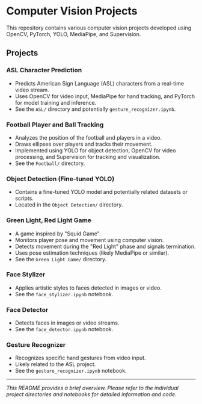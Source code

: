 # Computer Vision Projects

This repository contains various computer vision projects developed using OpenCV, PyTorch, YOLO, MediaPipe, and Supervision.

## Projects

### ASL Character Prediction
*   Predicts American Sign Language (ASL) characters from a real-time video stream.
*   Uses OpenCV for video input, MediaPipe for hand tracking, and PyTorch for model training and inference.
*   See the `ASL/` directory and potentially `gesture_recognizer.ipynb`.

### Football Player and Ball Tracking
*   Analyzes the position of the football and players in a video.
*   Draws ellipses over players and tracks their movement.
*   Implemented using YOLO for object detection, OpenCV for video processing, and Supervision for tracking and visualization.
*   See the `Football/` directory.

### Object Detection (Fine-tuned YOLO)
*   Contains a fine-tuned YOLO model and potentially related datasets or scripts.
*   Located in the `Object Detection/` directory.

### Green Light, Red Light Game
*   A game inspired by "Squid Game".
*   Monitors player pose and movement using computer vision.
*   Detects movement during the "Red Light" phase and signals termination.
*   Uses pose estimation techniques (likely MediaPipe or similar).
*   See the `Green Light Game/` directory.

### Face Stylizer
*   Applies artistic styles to faces detected in images or video.
*   See the `face_stylizer.ipynb` notebook.

### Face Detector
*   Detects faces in images or video streams.
*   See the `face_detector.ipynb` notebook.

### Gesture Recognizer
*   Recognizes specific hand gestures from video input.
*   Likely related to the ASL project.
*   See the `gesture_recognizer.ipynb` notebook.

---

*This README provides a brief overview. Please refer to the individual project directories and notebooks for detailed information and code.*
